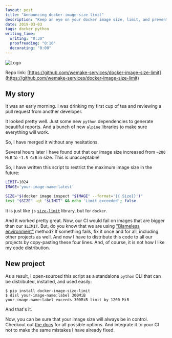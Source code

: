 ```yaml
---
layout: post
title: "Announcing docker-image-size-limit"
description: "Keep an eye on your docker image size, limit, and prevent it from growing too big."
date: 2019-03-03
tags: docker python
writing_time:
  writing: "0:30"
  proofreading: "0:10"
  decorating: "0:00"
---
```


![Logo](https://thepracticaldev.s3.amazonaws.com/i/tbud96yztrdmtpbc8u2f.jpeg)

Repo link: [https://github.com/wemake-services/docker-image-size-limit](https://github.com/wemake-services/docker-image-size-limit)

## My story

It was an early morning. I was drinking my first cup of tea and reviewing a pull request from another developer.

It looked pretty well. Just some new `python` dependencies to generate beautiful reports. And a bunch of new `alpine` libraries to make sure everything will work.

So, I have merged it without any hesitations.

Several hours later I have found out that our image size increased from `~200 MiB` to `~1.5 GiB` in size. This is unacceptable!

So, I have written this script to restrict the maximum image size in the future:

```bash
LIMIT=1024
IMAGE='your-image-name:latest'

SIZE="$(docker image inspect "$IMAGE" --format='{{.Size}}')"
test "$SIZE" -gt "$LIMIT" && echo 'Limit exceeded'; false
```

It is just like `js` [`size-limit`](https://github.com/ai/size-limit) library, but for `docker`.

And it worked pretty great. Now, our CI would fail on images that are bigger than our `$LIMIT`. But, do you know that we are using ["Blameless environment"](https://sobolevn.me/2018/12/blameless-environment) method? If something fails, fix it once and for all, including other projects as well. And now I have to distribute this code to all our projects by copy-pasting these four lines. And, of course, it is not how I like my code distribution.

## New project

As a result, I open-sourced this script as a standalone `python` CLI that can be distributed, installed, and used easily:

```
$ pip install docker-image-size-limit
$ disl your-image-name:label 300MiB
your-image-name:label exceeds 300MiB limit by 1200 MiB
```

And that's it.

Now, you can be sure that your image size will always be in control. Checkout out [the docs](https://github.com/wemake-services/docker-image-size-limit) for all possible options. And integrate it to your CI not to make the same mistakes I have already fixed.

